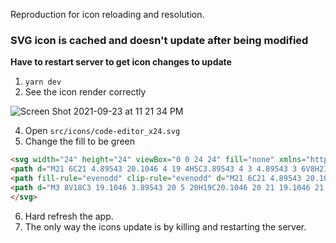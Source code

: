 Reproduction for icon reloading and resolution.

### SVG icon is cached and doesn't update after being modified
**Have to restart server to get icon changes to update**

1. `yarn dev`
2. See the icon render correctly

![Screen Shot 2021-09-23 at 11 21 34 PM](https://user-images.githubusercontent.com/2801156/134613231-9c823d82-7b32-4b9c-820d-c7681af8c69a.png)

4. Open `src/icons/code-editor_x24.svg`
5. Change the fill to be green

```html
<svg width="24" height="24" viewBox="0 0 24 24" fill="none" xmlns="http://www.w3.org/2000/svg">
<path d="M21 6C21 4.89543 20.1046 4 19 4H5C3.89543 4 3 4.89543 3 6V8H21V6Z" fill="green" class="icon-light"/>
<path fill-rule="evenodd" clip-rule="evenodd" d="M21 6C21 4.89543 20.1046 4 19 4H5C3.89543 4 3 4.89543 3 6V8H21V6Z" fill="green" class="icon-light"/>
<path d="M3 8V18C3 19.1046 3.89543 20 5 20H19C20.1046 20 21 19.1046 21 18V8M3 8V6C3 4.89543 3.89543 4 5 4H19C20.1046 4 21 4.89543 21 6V8M3 8H21M14 12L16 14L14 16M10 12L8 13.9286L10 15.8571" stroke="orange" class="icon-dark" stroke-width="2" stroke-linecap="round" stroke-linejoin="round"/>
</svg>
```

6. Hard refresh the app.
7. The only way the icons update is by killing and restarting the server.
